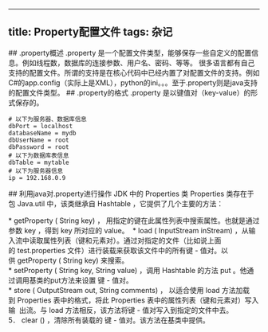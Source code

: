 ---------------------
title: Property配置文件
tags: 杂记
---------------------

## .property概述
.property 是一个配置文件类型，能够保存一些自定义的配置信息。例如线程数，数据库的连接参数、用户名、密码、等等。
很多语言都有自己支持的配置文件。所谓的支持是在核心代码中已经内置了对配置文件的支持。例如C#的app.config（实际上是XML），python的ini。。。至于.property则是java支持的配置文件类型。
## .property的格式
.property 是以键值对（key-value）的形式保存的。
```
# 以下为服务器、数据库信息
dbPort = localhost
databaseName = mydb
dbUserName = root
dbPassword = root
# 以下为数据库表信息
dbTable = mytable
# 以下为服务器信息
ip = 192.168.0.9
```

## 利用java对.property进行操作
JDK 中的 Properties 类 Properties 类存在于包 Java.util 中，该类继承自 Hashtable ，它提供了几个主要的方法：

* getProperty ( String key) ， 用指定的键在此属性列表中搜索属性。也就是通过参数 key ，得到 key 所对应的 value。 
* load ( InputStream inStream) ，从输入流中读取属性列表（键和元素对）。通过对指定的文件（比如说上面的 test.properties 文件）进行装载来获取该文件中的所有键 - 值对。以供 getProperty ( String key) 来搜索。 
* setProperty ( String key, String value) ，调用 Hashtable 的方法 put 。他通过调用基类的put方法来设置 键 - 值对。 
* store ( OutputStream out, String comments) ， 以适合使用 load 方法加载到 Properties 表中的格式，将此 Properties 表中的属性列表（键和元素对）写入输 
出流。与 load 方法相反，该方法将键 - 值对写入到指定的文件中去。 
5． clear () ，清除所有装载的 键 - 值对。该方法在基类中提供。 
